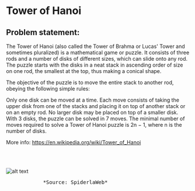 # Tower of Hanoi 

## Problem statement:

The Tower of Hanoi (also called the Tower of Brahma or Lucas' Tower and sometimes pluralized) is a mathematical game or puzzle. It consists of three rods and a number of disks of different sizes, which can slide onto any rod. The puzzle starts with the disks in a neat stack in ascending order of size on one rod, the smallest at the top, thus making a conical shape.

The objective of the puzzle is to move the entire stack to another rod, obeying the following simple rules:

Only one disk can be moved at a time.
Each move consists of taking the upper disk from one of the stacks and placing it on top of another stack or on an empty rod.
No larger disk may be placed on top of a smaller disk.
With 3 disks, the puzzle can be solved in 7 moves. The minimal number of moves required to solve a Tower of Hanoi puzzle is 2n − 1, where n is the number of disks.

More info: https://en.wikipedia.org/wiki/Tower_of_Hanoi


 <br /> 
 <br /> 


![alt text](https://i0.wp.com/spiderlabweb.com/wp-content/uploads/2017/03/TowerOfHanoi.png?fit=454%2C201&ssl=1)

<pre>
            *Source: SpiderlaWeb*

</pre>
